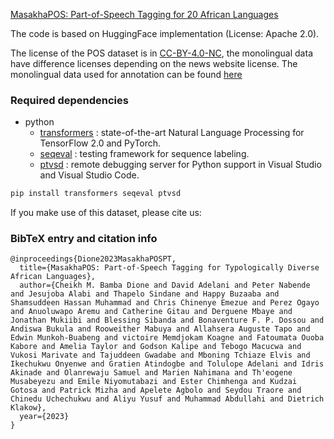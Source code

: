 [MasakhaPOS: Part-of-Speech Tagging for 20 African Languages](https://arxiv.org/abs/2305.13989)


The code is based on HuggingFace implementation (License: Apache 2.0).

The license of the POS dataset is in [CC-BY-4.0-NC](https://creativecommons.org/licenses/by-nc/4.0/), the monolingual data have difference licenses depending on the news website license. The monolingual data used for annotation can be found [here](https://github.com/masakhane-io/lacuna_pos_ner/tree/main/language_corpus)

### Required dependencies
* python
  * [transformers](https://pypi.org/project/transformers/) : state-of-the-art Natural Language Processing for TensorFlow 2.0 and PyTorch.
  * [seqeval](https://pypi.org/project/seqeval/) : testing framework for sequence labeling.
  * [ptvsd](https://pypi.org/project/ptvsd/) : remote debugging server for Python support in Visual Studio and Visual Studio Code.

```bash
pip install transformers seqeval ptvsd
```


If you make use of this dataset, please cite us:

### BibTeX entry and citation info
```
@inproceedings{Dione2023MasakhaPOSPT,
  title={MasakhaPOS: Part-of-Speech Tagging for Typologically Diverse African Languages},
  author={Cheikh M. Bamba Dione and David Adelani and Peter Nabende and Jesujoba Alabi and Thapelo Sindane and Happy Buzaaba and Shamsuddeen Hassan Muhammad and Chris Chinenye Emezue and Perez Ogayo and Anuoluwapo Aremu and Catherine Gitau and Derguene Mbaye and Jonathan Mukiibi and Blessing Sibanda and Bonaventure F. P. Dossou and Andiswa Bukula and Rooweither Mabuya and Allahsera Auguste Tapo and Edwin Munkoh-Buabeng and victoire Memdjokam Koagne and Fatoumata Ouoba Kabore and Amelia Taylor and Godson Kalipe and Tebogo Macucwa and Vukosi Marivate and Tajuddeen Gwadabe and Mboning Tchiaze Elvis and Ikechukwu Onyenwe and Gratien Atindogbe and Tolulope Adelani and Idris Akinade and Olanrewaju Samuel and Marien Nahimana and Th'eogene Musabeyezu and Emile Niyomutabazi and Ester Chimhenga and Kudzai Gotosa and Patrick Mizha and Apelete Agbolo and Seydou Traore and Chinedu Uchechukwu and Aliyu Yusuf and Muhammad Abdullahi and Dietrich Klakow},
  year={2023}
}
```

